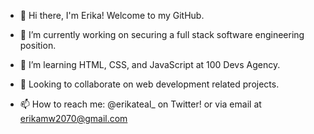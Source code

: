 
- 👋 Hi there, I'm Erika! Welcome to my GitHub.

- 🔭 I’m currently working on securing a full stack software engineering position.
- 🌱 I’m learning HTML, CSS, and JavaScript at 100 Devs Agency.
- 👯 Looking to collaborate on web development related projects.
<!-- - 🤔 I’m looking for help with ... -->
- 📫 How to reach me: @erikateal_ on Twitter! or via email at erikamw2070@gmail.com
<!-- - ⚡ Fun fact: ... -->

